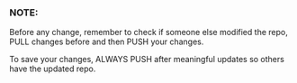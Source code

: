 ### NOTE:

Before any change, remember to check if someone else modified the repo, PULL changes before and then PUSH your changes.

To save your changes, ALWAYS PUSH after meaningful updates so others have the updated repo.

